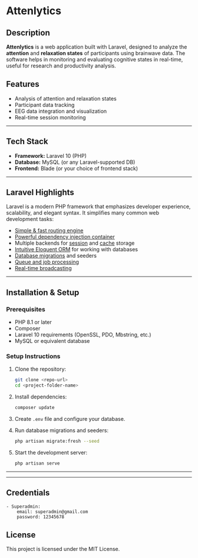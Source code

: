 # Attenlytics

## Description

**Attenlytics** is a web application built with Laravel, designed to analyze the **attention** and **relaxation states** of participants using brainwave data. The software helps in monitoring and evaluating cognitive states in real-time, useful for research and productivity analysis.

## Features

- Analysis of attention and relaxation states  
- Participant data tracking  
- EEG data integration and visualization  
- Real-time session monitoring  

---

## Tech Stack

- **Framework:** Laravel 10 (PHP)  
- **Database:** MySQL (or any Laravel-supported DB)  
- **Frontend:** Blade (or your choice of frontend stack)  

---

## Laravel Highlights

Laravel is a modern PHP framework that emphasizes developer experience, scalability, and elegant syntax. It simplifies many common web development tasks:

- [Simple & fast routing engine](https://laravel.com/docs/routing)  
- [Powerful dependency injection container](https://laravel.com/docs/container)  
- Multiple backends for [session](https://laravel.com/docs/session) and [cache](https://laravel.com/docs/cache) storage  
- [Intuitive Eloquent ORM](https://laravel.com/docs/eloquent) for working with databases  
- [Database migrations](https://laravel.com/docs/migrations) and seeders  
- [Queue and job processing](https://laravel.com/docs/queues)  
- [Real-time broadcasting](https://laravel.com/docs/broadcasting)  

---

## Installation & Setup

### Prerequisites

- PHP 8.1 or later  
- Composer  
- Laravel 10 requirements (OpenSSL, PDO, Mbstring, etc.)  
- MySQL or equivalent database  

### Setup Instructions

1. Clone the repository:
   ```bash
   git clone <repo-url>
   cd <project-folder-name>
   ```

2. Install dependencies:
   ```bash
   composer update
   ```

3. Create `.env` file and configure your database.

4. Run database migrations and seeders:
   ```bash
   php artisan migrate:fresh --seed
   ```

5. Start the development server:
   ```bash
   php artisan serve
   ```

---

---

## Credentials

    - Superadmin:
        email: superadmin@gmail.com
        password: 12345678

## License

This project is licensed under the MIT License.
